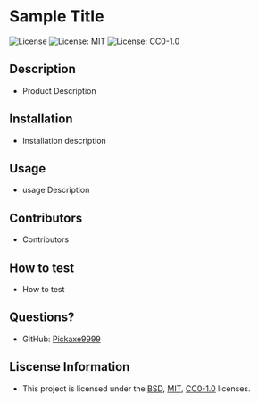 # Sample Title

![License](https://img.shields.io/badge/License-BSD_3--Clause-blue.svg)
![License: MIT](https://img.shields.io/badge/License-MIT-yellow.svg)
![License: CC0-1.0](https://licensebuttons.net/l/zero/1.0/80x15.png)


## Description
 - Product Description

## Installation
 - Installation description

## Usage
 - usage Description

## Contributors
 - Contributors

## How to test
 - How to test

## Questions?
 - GitHub: [Pickaxe9999](https://github.com/Pickaxe9999)

## Liscense Information
 - This project is licensed under the [BSD](https://opensource.org/licenses/BSD-3-Clause), [MIT](https://opensource.org/licenses/MIT), [CC0-1.0](https://creativecommons.org/publicdomain/zero/1.0/) licenses. 
